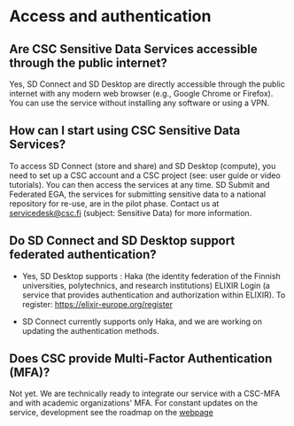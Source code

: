 
# Access and authentication

## Are CSC Sensitive Data Services accessible through the public internet?
Yes, SD Connect and SD Desktop are directly accessible through the public internet with any modern web browser (e.g., Google Chrome or Firefox). You can use the service without installing any software or using a VPN.

## How can I start using CSC Sensitive Data Services?

To access SD Connect (store and share) and SD Desktop (compute), you need to set up a CSC account and a CSC project (see: user guide or video tutorials). You can then access the services at any time.
 SD Submit and Federated EGA, the services for submitting sensitive data to a national repository for re-use, are in the pilot phase. Contact us at servicedesk@csc.fi (subject: Sensitive Data) for more information.


## Do SD Connect and SD Desktop support federated authentication?

* Yes, SD Desktop supports :
Haka  (the identity federation of the Finnish universities, polytechnics, and research institutions)
ELIXIR Login (a service that provides authentication and authorization within ELIXIR). To register: https://elixir-europe.org/register

* SD Connect currently supports only Haka, and we are working on updating the authentication methods.

## Does CSC provide Multi-Factor Authentication (MFA)?
Not yet. We are technically ready to integrate our service with a CSC-MFA and with academic organizations' MFA. For constant updates on the service, development see the roadmap on the [webpage](https://research.csc.fi/sensitive-data-services-future-development)
